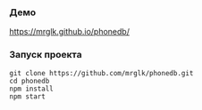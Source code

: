 ### Демо

https://mrglk.github.io/phonedb/

### Запуск проекта

```
git clone https://github.com/mrglk/phonedb.git
cd phonedb
npm install
npm start
```
